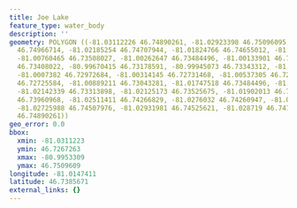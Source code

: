 ```yaml
---
title: Joe Lake
feature_type: water_body
description: ''
geometry: POLYGON ((-81.03112226 46.74890261, -81.02923398 46.75096095, -81.02125173
  46.74966714, -81.02185254 46.74707944, -81.01824766 46.74655012, -81.00760465 46.73666855,
  -81.00760465 46.73508027, -81.00262647 46.73484496, -81.00133901 46.73619795, -80.99533086
  46.73408022, -80.99670415 46.73178591, -80.99945073 46.73343312, -81.00151067 46.73302132,
  -81.0007382 46.72972684, -81.00314145 46.72731468, -81.00537305 46.72672633, -81.0080338
  46.72725584, -81.00889211 46.73043281, -81.01747518 46.73484496, -81.01953512 46.73308015,
  -81.02142339 46.73313898, -81.02125173 46.73525675, -81.01902013 46.73613913, -81.02279668
  46.73960968, -81.02511411 46.74266829, -81.0276032 46.74260947, -81.02708822 46.74319765,
  -81.02725988 46.74507976, -81.02931981 46.74525621, -81.028719 46.74743231, -81.03112226
  46.74890261))
geo_error: 0.0
bbox:
  xmin: -81.0311223
  ymin: 46.7267263
  xmax: -80.9953309
  ymax: 46.7509609
longitude: -81.0147411
latitude: 46.7385671
external_links: {}
---
```

